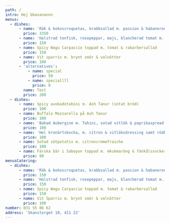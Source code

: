 ```yaml
---
path: /
intro: Hej bbananannn
menus:
  - dishes:
      - name: 'Räk & kokoscroquetas, krabbsallad m. passion & habanerodressing.'
        price: 3350
      - name: 'Halstrad tonfisk, rosepeppar, majs, blancherad tomat m. kapris'
        price: 150
      - name: Spicy Wagu Carpaccio toppad m. tomat & rabarbersallad
        price: 150
      - name: Vit sparris m. brynt smör & valnötter
        price: 100
      - 'alternatives':
          - name: special
            price: 50
          - name: speciallll
            price: 0
        name: Test
        price: 200
  - dishes:
      - name: Spicy avokadotahini m. Ash Tanur (sotat bröd)
        price: 100
      - name: Buffalo Mozzarella på Ash Tanur
        price: 100
      - name: 'Bakad Aubergine m. Tahini, sotad vitlök & paprikaspread'
        price: 100
      - name: 'Hel kronärtskocka, m. citron & vitlöksdressing samt rödbetsmajo dipp'
        price: 100
      - name: Sotad sötpotatis m. citroncremefraiche
        price: 100
      - name: Färska bär i Sabayon toppad m. mkukmaräng & fänkålssocker
        price: 90
menusCatering:
  - dishes:
      - name: 'Räk & kokoscroquetas, krabbsallad m. passion & habanerodressing.'
        price: 150
      - name: 'Halstrad tonfisk, rosepeppar, majs, blancherad tomat m. kapris'
        price: 150
      - name: Spicy Wagu Carpaccio toppad m. tomat & rabarbersallad
        price: 150
      - name: Vit Sparris m. brynt smör & valnötter
        price: 100
number: 031 55 06 62
address: 'Skanstorget 10, 411 22'
---
```


